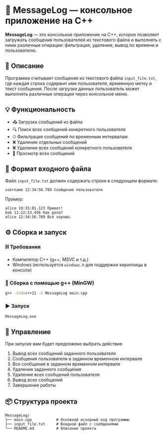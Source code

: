 # 📩 MessageLog — консольное приложение на C++

**MessageLog** — это консольное приложение на C++, которое позволяет загружать сообщения пользователей из текстового файла и выполнять с ними различные операции: фильтрация, удаление, вывод по времени и пользователю.

## 📂 Описание

Программа считывает сообщения из текстового файла `input_file.txt`, где каждая строка содержит имя пользователя, временную метку и текст сообщения. После загрузки данных пользователь может выполнять различные операции через консольное меню.

## 💡 Функциональность

* 📤 Загрузка сообщений из файла
* 🔍 Поиск всех сообщений конкретного пользователя
* ⏱ Фильтрация сообщений по временным интервалам
* ❌ Удаление отдельных сообщений
* ❌ Удаление всех сообщений конкретного пользователя
* 📃 Просмотр всех сообщений

## 📁 Формат входного файла

Файл `input_file.txt` должен содержать строки в следующем формате:

```
username 12:34:56.789 Сообщение пользователя
```

Пример:

```
alice 10:15:01.123 Привет!
bob 11:22:33.456 Как дела?
alice 12:34:56.789 Всё хорошо.
```

## ⚙️ Сборка и запуск

### ⛓ Требования

* Компилятор C++ (g++, MSVC и т.д.)
* Windows (используется `windows.h` для поддержки кириллицы в консоли)

### 🧱 Сборка с помощью g++ (MinGW)

```bash
g++ -std=c++11 -o MessageLog main.cpp
```

### ▶️ Запуск

```bash
MessageLog.exe
```

## 📌 Управление

При запуске вам будет предложено выбрать действие:

1. Вывод всех сообщений заданного пользователя
2. Сообщения пользователя в заданном временном интервале
3. Все сообщения в заданном временном интервале
4. Удаление заданного сообщения
5. Удаление всех сообщений пользователя
6. Вывод всех сообщений
7. Завершение работы

## 📦 Структура проекта

```plaintext
MessageLog/
├── main.cpp           # Основной исходный код программы
├── input_file.txt     # Входной файл с сообщениями
└── README.md          # Описание проекта
```

